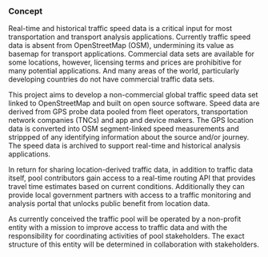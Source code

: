 ### Concept

Real-time and historical traffic speed data is a critical input for most transportation and transport analysis applications. Currently traffic speed data is absent from OpenStreetMap (OSM), undermining its value as basemap for transport applications. Commercial data sets are available for some locations, however, licensing terms and prices are prohibitive for many potential applications. And many areas of the world, particularly developing countries do not have commercial traffic data sets.

This project aims to develop a non-commercial global traffic speed data set linked to OpenStreetMap and built on open source software. Speed data are derived from GPS probe data pooled from fleet operators, transportation network companies (TNCs) and app and device makers. The GPS location data is converted into OSM segment-linked speed measurements and strippped of any identifying information about the source and/or journey. The speed data is archived to support real-time and historical analysis applications.
 
In return for sharing location-derived traffic data, in addition to traffic data itself, pool contributors gain access to a real-time routing API that provides travel time estimates based on current conditions. Additionally they can provide local government partners with access to a traffic monitoring and analysis portal that unlocks public benefit from location data.

As currently conceived the traffic pool will be operated by a non-profit entity with a mission to improve access to traffic data and with the responsibility for coordinating activities of pool stakeholders.  The exact structure of this entity will be determined in collaboration with stakeholders.
 

